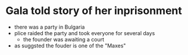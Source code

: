 # Gala told story of her inprisonment
- there was a party in Bulgaria
- plice raided the party and took everyone for several days
	 - the founder was awaiting a court
- as suggsted the fouder is one of the "Maxes"
